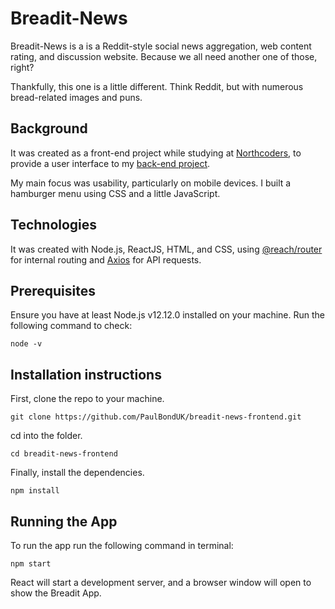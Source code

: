 # Breadit-News

Breadit-News is a is a Reddit-style social news aggregation, web content rating, and discussion website. Because we all need another one of those, right?

Thankfully, this one is a little different. Think Reddit, but with numerous bread-related images and puns.

## Background

It was created as a front-end project while studying at [Northcoders](https://www.northcoders.com), to provide a user interface to my [back-end project](https://github.com/PaulBondUK/be-nc-news).

My main focus was usability, particularly on mobile devices. I built a hamburger menu using CSS and a little JavaScript.

## Technologies

It was created with Node.js, ReactJS, HTML, and CSS, using [@reach/router](https://github.com/reach/router) for internal routing and [Axios](https://github.com/axios/axios) for API requests.

## Prerequisites

Ensure you have at least Node.js v12.12.0 installed on your machine. Run the following command to check:

```
node -v
```

## Installation instructions

First, clone the repo to your machine.

```
git clone https://github.com/PaulBondUK/breadit-news-frontend.git
```

cd into the folder.

```
cd breadit-news-frontend
```

Finally, install the dependencies.

```
npm install
```

## Running the App

To run the app run the following command in terminal:

```
npm start
```

React will start a development server, and a browser window will open to show the Breadit App.
